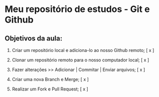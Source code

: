 # Meu repositório de estudos - Git e Github

## Objetivos da aula:

1. Criar um repositório local e adiciona-lo ao nosso Github remoto; [ x ] 

2. Clonar um repositório remoto para o nosso computador local; [ x ]

3. Fazer alterações >> Adicionar | Commitar | Enviar arquivos; [ x ]

4. Criar uma nova Branch e Merge; [ x ]

5. Realizar um Fork e Pull Request; [ x ]

